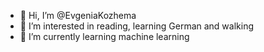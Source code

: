 - 👋 Hi, I’m @EvgeniaKozhema
- 👀 I’m interested in reading, learning German and walking
- 🌱 I’m currently learning machine learning

<!---
EvgeniaKozhema/EvgeniaKozhema is a ✨ special ✨ repository because its `README.md` (this file) appears on your GitHub profile.
You can click the Preview link to take a look at your changes.
--->
